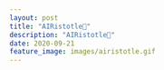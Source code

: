 ```yaml
---
layout: post
title: "AIRistotle👟"
description: "AIRistotle👟"
date: 2020-09-21
feature_image: images/airistotle.gif
---
```

